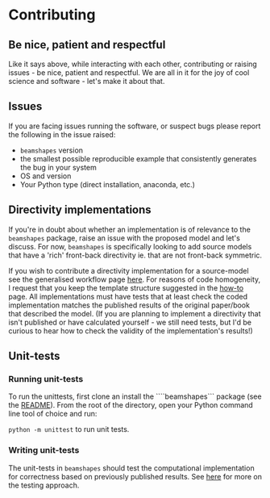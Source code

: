 #  Contributing 

## Be nice, patient and respectful
Like it says above, while interacting with each other, contributing or raising issues - be nice, patient and respectful. We are all in it for the joy of cool science and software - let's make it about that. 

## Issues 
If you are facing issues running the software, or suspect bugs please report the following in the issue raised:

* ```beamshapes``` version 
* the smallest possible reproducible example that consistently generates the bug in your system
* OS and version
* Your Python type (direct installation, anaconda, etc.)

## Directivity implementations

If you're in doubt about whether an implementation is of relevance to the ```beamshapes``` package, raise an issue with the proposed model and let's discuss. For now, ```beamshapes``` is specifically looking to add source models that have a 'rich' front-back directivity ie. that are not front-back symmetric. 

If you wish to contribute a directivity implementation for a source-model see the generalised workflow page [here](https://beamshapes.readthedocs.io/en/latest/general_workflow.html). 
For reasons of code homogeneity, I request that you keep the template structure suggested in the [how-to](https://beamshapes.readthedocs.io/en/latest/general_workflow.html) page. All implementations must have tests that at least check the coded implementation matches the published results of the original paper/book that described the model. (If you are planning to implement a directivity that isn't published or have calculated yourself - we still need tests, but I'd be curious to hear how to check the validity of the implementation's results!)

##  Unit-tests
### Running unit-tests
To run the unittests, first clone an install the ````beamshapes``` package (see the [README](README.md)). From the root of the directory, open your Python command line tool of choice and run:

```python -m unittest``` to run unit tests. 

### Writing unit-tests
The unit-tests in ```beamshapes``` should test the computational implementation for correctness based on previously published results. See [here](beamshapes/tests/testing.md) for more on the testing approach. 
